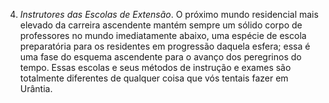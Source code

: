 ﻿4. <I>Instrutores das Escolas de Extensão</I>. O próximo mundo residencial  mais elevado da carreira ascendente mantém sempre um sólido corpo de professores no mundo imediatamente abaixo, uma espécie de escola preparatória para os residentes em progressão daquela esfera; essa é uma fase do esquema ascendente para o avanço dos peregrinos do tempo. Essas escolas e seus métodos de instrução e exames são totalmente diferentes de qualquer coisa que vós tentais fazer em Urântia.
